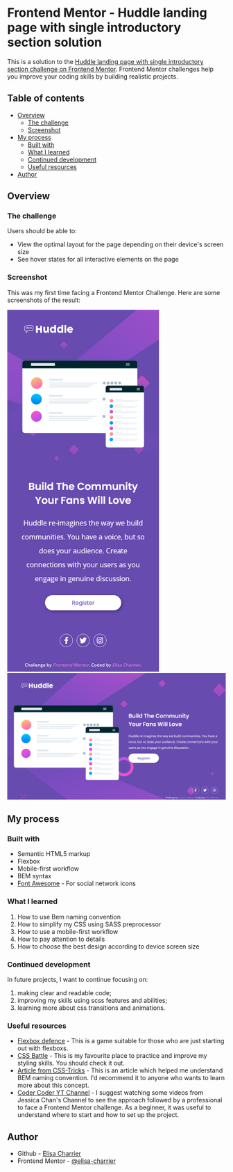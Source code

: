 # Frontend Mentor - Huddle landing page with single introductory section solution

This is a solution to the [Huddle landing page with single introductory section challenge on Frontend Mentor](https://www.frontendmentor.io/challenges/huddle-landing-page-with-a-single-introductory-section-B_2Wvxgi0). Frontend Mentor challenges help you improve your coding skills by building realistic projects. 

## Table of contents

- [Overview](#overview)
  - [The challenge](#the-challenge)
  - [Screenshot](#screenshot)
- [My process](#my-process)
  - [Built with](#built-with)
  - [What I learned](#what-i-learned)
  - [Continued development](#continued-development)
  - [Useful resources](#useful-resources)
- [Author](#author)

## Overview

### The challenge

Users should be able to:

- View the optimal layout for the page depending on their device's screen size
- See hover states for all interactive elements on the page

### Screenshot

This was my first time facing a Frontend Mentor Challenge. Here are some screenshots of the result:

![Mobile webpage](./app/img/screenshots/webpage-mobile.png)
![Dekstop webpage](./app/img/screenshots/webpage-dekstop.png)

## My process

### Built with

- Semantic HTML5 markup
- Flexbox
- Mobile-first workflow
- BEM syntax
- [Font Awesome](https://fontawesome.com/) - For social network icons

### What I learned

1. How to use Bem naming convention
2. How to simplify my CSS using SASS preprocessor
3. How to use a mobile-first workflow
4. How to pay attention to details
5. How to choose the best design according to device screen size

### Continued development

In future projects, I want to continue focusing on:
1. making clear and readable code;
2. improving my skills using scss features and abilities;
3. learning more about css transitions and animations.

### Useful resources

- [Flexbox defence](http://www.flexboxdefense.com/) - This is a game suitable for those who are just starting out with flexboxs.
- [CSS Battle](https://cssbattle.dev/) - This is my favourite place to practice and improve my styling skills. You should check it out.
- [Article from CSS-Tricks](https://css-tricks.com/using-sass-control-scope-bem-naming/) - This is an article which helped me understand BEM naming convention. I'd recommend it to anyone who wants to learn more about this concept.
- [Coder Coder YT Channel](https://www.youtube.com/c/TheCoderCoder) - I suggest watching some videos from Jessica Chan's Channel to see the approach followed by a professional to face a Frontend Mentor challenge. As a beginner, it was useful to understand where to start and how to set up the project.

## Author

- Github - [Elisa Charrier](https://github.com/elisa-charrier)
- Frontend Mentor - [@elisa-charrier](https://www.frontendmentor.io/profile/elisa-charrier)